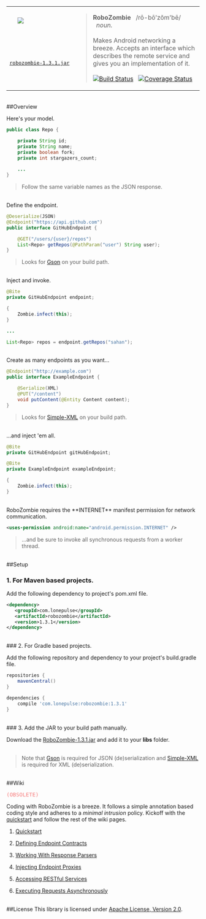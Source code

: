 <table>
<tr>
<td>
&nbsp;&nbsp;&nbsp;&nbsp;&nbsp;<img src="https://raw.github.com/sahan/RoboZombie/master/logo.png"/>
</td>
<td rowspan="3">
<blockquote>
<b>RoboZombie</b> &nbsp;&nbsp;/rō-bō'zŏm'bē/ &nbsp;&nbsp;<em>noun.</em> 
<br><br>
Makes Android networking a breeze. Accepts an interface which describes the remote service and gives you an implementation of it.
<br><br>
<a href="https://travis-ci.org/sahan/RoboZombie"><img alt="Build Status" src="https://travis-ci.org/sahan/RoboZombie.png?branch=master"></a>&nbsp;&nbsp;
<a href="https://coveralls.io/r/sahan/RoboZombie?branch=master"><img alt="Coverage Status" src="https://coveralls.io/repos/sahan/RoboZombie/badge.png?branch=master"></a>
</blockquote>
</td>
</tr>
<tr>
<td>
<a href="http://repo1.maven.org/maven2/com/lonepulse/robozombie/1.3.1/robozombie-1.3.1.jar"><pre>robozombie-1.3.1.jar</pre></a>
</td>
</tr>
</table>

<br>
##Overview

Here's your model.   

```java
public class Repo {

    private String id;
    private String name;
    private boolean fork;
    private int stargazers_count;
    
    ...
}
```
> Follow the same variable names as the JSON response.   

<br>
Define the endpoint.   

```java
@Deserialize(JSON)
@Endpoint("https://api.github.com")
public interface GitHubEndpoint {

    @GET("/users/{user}/repos")
    List<Repo> getRepos(@PathParam("user") String user);
}
```
> Looks for [Gson](http://code.google.com/p/google-gson) on your build path.   

<br>
Inject and invoke.   

```java
@Bite
private GitHubEndpoint endpoint;   

{
    Zombie.infect(this);
}

...

List<Repo> repos = endpoint.getRepos("sahan");
```
<br>
Create as many endpoints as you want...   

```java
@Endpoint("http://example.com")
public interface ExampleEndpoint {

    @Serialize(XML)	
    @PUT("/content")
    void putContent(@Entity Content content);
}
```
> Looks for [Simple-XML](http://simple.sourceforge.net) on your build path.

<br>
...and inject 'em all.   

```java
@Bite
private GitHubEndpoint gitHubEndpoint;

@Bite
private ExampleEndpoint exampleEndpoint;

{
    Zombie.infect(this);
}
```
<br>
RoboZombie requires the **INTERNET** manifest permission for network communication.   
 
```xml
<uses-permission android:name="android.permission.INTERNET" />
```
> ...and be sure to invoke all synchronous requests from a worker thread.

<br>
##Setup

### 1. For Maven based projects.   

Add the following dependency to project's pom.xml file.

```xml
<dependency>
   <groupId>com.lonepulse</groupId>
   <artifactId>robozombie</artifactId>
   <version>1.3.1</version>
</dependency>
```

<br>   
### 2. For Gradle based projects.   

Add the following repository and dependency to your project's build.gradle file.

```groovy
repositories {
    mavenCentral()
}

dependencies {
    compile 'com.lonepulse:robozombie:1.3.1'
}
```

<br>   
### 3. Add the JAR to your build path manually.   

Download the [RoboZombie-1.3.1.jar](http://repo1.maven.org/maven2/com/lonepulse/robozombie/1.3.1/robozombie-1.3.1.jar) 
and add it to your **libs** folder.   
<br>

> Note that [Gson](http://search.maven.org/remotecontent?filepath=com/google/code/gson/gson/2.2.4/gson-2.2.4.jar) 
is required for JSON (de)serialization and [Simple-XML](http://search.maven.org/remotecontent?filepath=org/simpleframework/simple-xml/2.7.1/simple-xml-2.7.1.jar) 
is required for XML (de)serialization.   

<br>
##Wiki <pre><font color = "#F78181">(OBSOLETE)</font></pre>

Coding with RoboZombie is a breeze. It follows a simple annotation based coding style and adheres to a *minimal intrusion* policy. 
Kickoff with the [quickstart](https://github.com/sahan/RoboZombie/wiki/Quickstart) and follow the rest of the wiki pages. 

1. [Quickstart](https://github.com/sahan/RoboZombie/wiki/Quickstart)

2. [Defining Endpoint Contracts](https://github.com/sahan/RoboZombie/wiki/Defining-Endpoint-Contracts)

3. [Working With Response Parsers](https://github.com/sahan/RoboZombie/wiki/Working-With-Response-Parsers)

4. [Injecting Endpoint Proxies](https://github.com/sahan/RoboZombie/wiki/Injecting-Endpoint-Proxies)

5. [Accessing RESTful Services](https://github.com/sahan/RoboZombie/wiki/Accessing-RESTful-Services)   

6. [Executing Requests Asynchronously](https://github.com/sahan/RoboZombie/wiki/Executing-Requests-Asynchronously)
<br><br>   

##License
This library is licensed under [Apache License, Version 2.0](http://www.apache.org/licenses/LICENSE-2.0.html).
